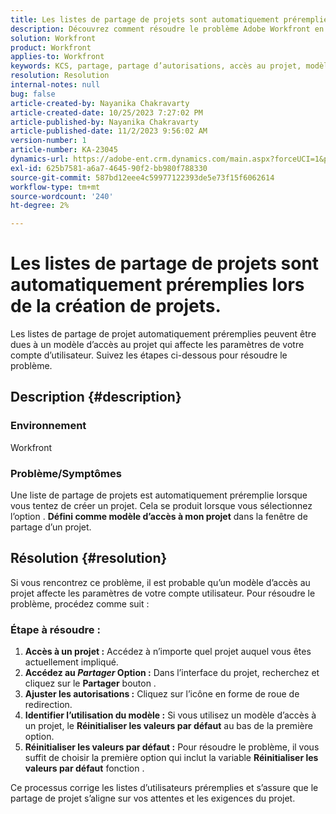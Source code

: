 ```yaml
---
title: Les listes de partage de projets sont automatiquement préremplies lors de la création de projets.
description: Découvrez comment résoudre le problème Adobe Workfront en raison duquel les listes de partage de projet sont automatiquement préremplies lors de la création de nouveaux projets.
solution: Workfront
product: Workfront
applies-to: Workfront
keywords: KCS, partage, partage d’autorisations, accès au projet, modèle d’accès au projet, Workfront
resolution: Resolution
internal-notes: null
bug: false
article-created-by: Nayanika Chakravarty
article-created-date: 10/25/2023 7:27:02 PM
article-published-by: Nayanika Chakravarty
article-published-date: 11/2/2023 9:56:02 AM
version-number: 1
article-number: KA-23045
dynamics-url: https://adobe-ent.crm.dynamics.com/main.aspx?forceUCI=1&pagetype=entityrecord&etn=knowledgearticle&id=a3a23476-6c73-ee11-9ae7-6045bd006295
exl-id: 625b7581-a6a7-4645-90f2-bb980f788330
source-git-commit: 587bd12eee4c59977122393de5e73f15f6062614
workflow-type: tm+mt
source-wordcount: '240'
ht-degree: 2%

---
```


# Les listes de partage de projets sont automatiquement préremplies lors de la création de projets.


Les listes de partage de projet automatiquement préremplies peuvent être dues à un modèle d’accès au projet qui affecte les paramètres de votre compte d’utilisateur. Suivez les étapes ci-dessous pour résoudre le problème.

## Description {#description}


### <b>Environnement</b>

Workfront

### <b>Problème/Symptômes</b>

Une liste de partage de projets est automatiquement préremplie lorsque vous tentez de créer un projet. Cela se produit lorsque vous sélectionnez l’option . <b>Défini comme modèle d’accès à mon projet</b> dans la fenêtre de partage d’un projet.


## Résolution {#resolution}


Si vous rencontrez ce problème, il est probable qu’un modèle d’accès au projet affecte les paramètres de votre compte utilisateur. Pour résoudre le problème, procédez comme suit :

### Étape à résoudre :  

1. <b>Accès à un projet :</b> Accédez à n’importe quel projet auquel vous êtes actuellement impliqué.
2. <b>Accédez au *Partager* Option :</b> Dans l’interface du projet, recherchez et cliquez sur le <b>Partager</b> bouton .
3. <b>Ajuster les autorisations :</b> Cliquez sur l’icône en forme de roue de redirection.
4. <b>Identifier l’utilisation du modèle :</b> Si vous utilisez un modèle d’accès à un projet, le <b>Réinitialiser les valeurs par défaut</b> au bas de la première option.
5. <b>Réinitialiser les valeurs par défaut :</b> Pour résoudre le problème, il vous suffit de choisir la première option qui inclut la variable <b>Réinitialiser les valeurs par défaut</b> fonction .


Ce processus corrige les listes d’utilisateurs préremplies et s’assure que le partage de projet s’aligne sur vos attentes et les exigences du projet.
